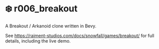 # ❄️ r006_breakout

A Breakout / Arkanoid clone written in Bevy.

See https://raiment-studios.com/docs/snowfall/games/breakout/ for full details, including the live demo.
